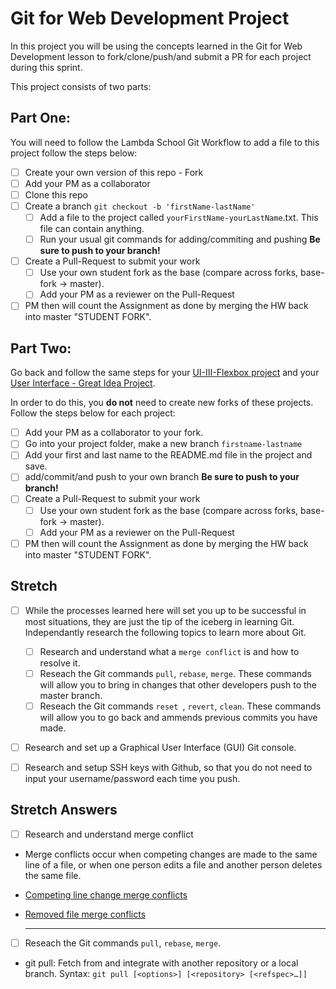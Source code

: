 # Git for Web Development Project
In this project you will be using the concepts learned in the Git for Web Development lesson to fork/clone/push/and submit a PR for each project during this sprint.

This project consists of two parts:

## Part One:
You will need to follow the Lambda School Git Workflow to add a file to this project follow the steps below:

- [ ] Create your own version of this repo - Fork
- [ ] Add your PM as a collaborator
- [ ] Clone this repo
- [ ] Create a branch `git checkout -b 'firstName-lastName'`
  - [ ] Add a file to the project called `yourFirstName-yourLastName`.txt. This file can contain anything.
  - [ ] Run your usual git commands for adding/commiting and pushing **Be sure to push to your branch!**
- [ ] Create a Pull-Request to submit your work
  - [ ] Use your own student fork as the base (compare across forks, base-fork -> master).
  - [ ] Add your PM as a reviewer on the Pull-Request
- [ ] PM then will count the Assignment as done by merging the HW back into master "STUDENT FORK".

## Part Two:
Go back and follow the same steps for your [UI-III-Flexbox project](https://github.com/LambdaSchool/UI-III-Flexbox) and your [User Interface - Great Idea Project](https://github.com/LambdaSchool/User-Interface).

In order to do this, you **do not** need to create new forks of these projects. Follow the steps below for each project:

- [ ] Add your PM as a collaborator to your fork. 
- [ ] Go into your project folder, make a new branch `firstname-lastname`
- [ ] Add your first and last name to the README.md file in the project and save.
- [ ] add/commit/and push to your own branch  **Be sure to push to your branch!**
- [ ] Create a Pull-Request to submit your work
  - [ ] Use your own student fork as the base (compare across forks, base-fork -> master).
  - [ ] Add your PM as a reviewer on the Pull-Request
- [ ] PM then will count the Assignment as done by merging the HW back into master "STUDENT FORK".

## Stretch
- [ ] While the processes learned here will set you up to be successful in most situations, they are just the tip of the iceberg in learning Git. Independantly research the following topics to learn more about Git.

  - [ ] Research and understand what a `merge conflict` is and how to resolve it.
  - [ ] Reseach the Git commands `pull`, `rebase`, `merge`. These commands will allow you to bring in changes that other developers push to the master branch.
  - [ ] Reseach the Git commands `reset `, `revert`, `clean`. These commands will allow you to go back and ammends previous commits you have made.

- [ ] Research and set up a Graphical User Interface (GUI) Git console. 

- [ ] Research and setup SSH keys with Github, so that you do not need to input your username/password each time you push. 


## Stretch Answers

- [ ] Research and understand merge conflict

* Merge conflicts occur when competing changes are made to the same line of a file, or when one person edits a file and another person deletes the same file.

* [Competing line change merge conflicts](https://help.github.com/en/articles/resolving-a-merge-conflict-using-the-command-line#competing-line-change-merge-conflicts "Competing line change merge conflicts")

* [Removed file merge conflicts](https://help.github.com/en/articles/resolving-a-merge-conflict-using-the-command-line#removed-file-merge-conflicts "Removed file merge conflicts")

    -------------------------------------------------------------------------------------------

- [ ] Reseach the Git commands `pull`, `rebase`, `merge`.

* git pull: Fetch from and integrate with another repository or a local branch.
  Syntax:
  ``` git pull [<options>] [<repository> [<refspec>…​]] ```
